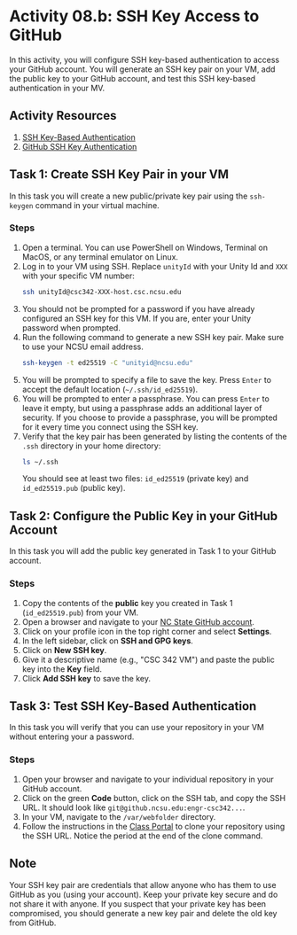 # Activity 08.b: SSH Key Access to GitHub

In this activity, you will configure SSH key-based authentication to access your GitHub account. You will generate an SSH key pair on your VM, add the public key to your GitHub account, and test this SSH key-based authentication in your MV.

## Activity Resources

1. [SSH Key-Based Authentication](https://www.ssh.com/ssh/key/)
2. [GitHub SSH Key Authentication](https://docs.github.com/en/github/authenticating-to-github/connecting-to-github-with-ssh)

## Task 1: Create SSH Key Pair in your VM

In this task you will create a new public/private key pair using the `ssh-keygen` command in your virtual machine.

### Steps

1. Open a terminal. You can use PowerShell on Windows, Terminal on MacOS, or any terminal emulator on Linux.
2. Log in to your VM using SSH. Replace `unityId` with your Unity Id and `XXX` with your specific VM number:
   ```bash
   ssh unityId@csc342-XXX-host.csc.ncsu.edu
   ```
3. You should not be prompted for a password if you have already configured an SSH key for this VM. If you are, enter your Unity password when prompted.
4. Run the following command to generate a new SSH key pair. Make sure to use your NCSU email address. 
   ```bash
   ssh-keygen -t ed25519 -C "unityid@ncsu.edu"
   ```
5. You will be prompted to specify a file to save the key. Press `Enter` to accept the default location (`~/.ssh/id_ed25519`).
6. You will be prompted to enter a passphrase. You can press `Enter` to leave it empty, but using a passphrase adds an additional layer of security. If you choose to provide a passphrase, you will be prompted for it every time you connect using the SSH key.
7. Verify that the key pair has been generated by listing the contents of the `.ssh` directory in your home directory:
   ```bash
   ls ~/.ssh
   ```
   You should see at least two files: `id_ed25519` (private key) and `id_ed25519.pub` (public key).


## Task 2: Configure the Public Key in your GitHub Account

In this task you will add the public key generated in Task 1 to your GitHub account.

### Steps

1. Copy the contents of the **public** key you created in Task 1 (`id_ed25519.pub`) from your VM.
2. Open a browser and navigate to your [NC State GitHub account](https://github.ncsu.edu).
3. Click on your profile icon in the top right corner and select **Settings**.
4. In the left sidebar, click on **SSH and GPG keys**.
5. Click on **New SSH key**.
6. Give it a descriptive name (e.g., "CSC 342 VM") and paste the public key into the **Key** field.
7. Click **Add SSH key** to save the key.

## Task 3: Test SSH Key-Based Authentication

In this task you will verify that you can use your repository in your VM without entering your a password.

### Steps

1. Open your browser and navigate to your individual repository in your GitHub account.
2. Click on the green **Code** button, click on the SSH tab, and copy the SSH URL. It should look like `git@github.ncsu.edu:engr-csc342...`.
3. In your VM, navigate to the `/var/webfolder` directory.
4. Follow the instructions in the [Class Portal](https://webdev.csc.ncsu.edu/) to clone your repository using the SSH URL. Notice the period at the end of the clone command.


## Note

Your SSH key pair are credentials that allow anyone who has them to use GitHub as you (using your account). Keep your private key secure and do not share it with anyone. If you suspect that your private key has been compromised, you should generate a new key pair and delete the old key from GitHub.
